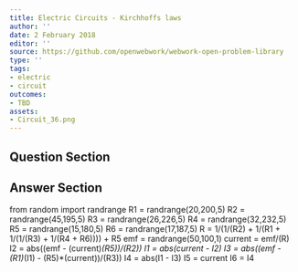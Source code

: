 ```yaml
---
title: Electric Circuits - Kirchhoffs laws
author: ''
date: 2 February 2018
editor: ''
source: https://github.com/openwebwork/webwork-open-problem-library
type: ''
tags:
- electric
- circuit
outcomes:
- TBD
assets:
- Circuit_36.png
---
```


## Question Section 




## Answer Section

from random import randrange
R1 = randrange(20,200,5)
R2 = randrange(45,195,5)
R3 = randrange(26,226,5)
R4 = randrange(32,232,5)
R5 = randrange(15,180,5)
R6 = randrange(17,187,5)
R = 1/(1/(R2) + 1/(R1 + 1/(1/(R3) + 1/(R4 + R6)))) + R5
emf = randrange(50,100,1)
current = emf/(R)
I2 = abs((emf - (current)*(R5))/(R2))
I1 = abs(current - I2)
I3 = abs((emf - (R1)*(I1) - (R5)*(current))/(R3))
I4 = abs(I1 - I3)
I5 = current
I6 = I4